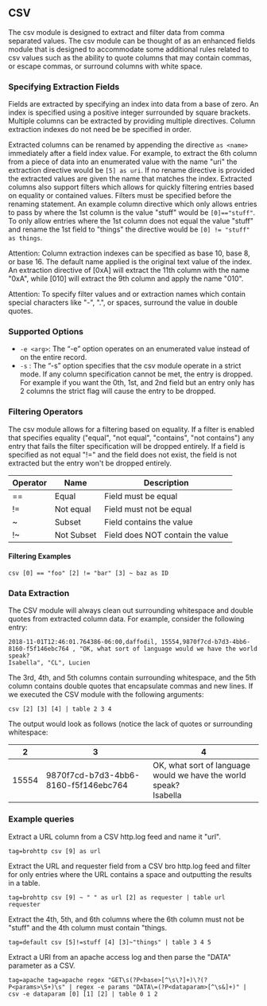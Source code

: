 ## CSV

The csv module is designed to extract and filter data from comma separated values.  The csv module can be thought of as an enhanced fields module that is designed to accommodate some additional rules related to csv values such as the ability to quote columns that may contain commas, or escape commas, or surround columns with white space.

### Specifying Extraction Fields

Fields are extracted by specifying an index into data from a base of zero.  An index is specified using a positive integer surrounded by square brackets.  Multiple columns can be extracted by providing multiple directives.  Column extraction indexes do not need be be specified in order.

Extracted columns can be renamed by appending the directive `as <name>` immediately after a field index value.  For example, to extract the 6th column from a piece of data into an enumerated value with the name "uri" the extraction directive would be `[5] as uri`.  If no rename directive is provided the extracted values are given the name that matches the index.  Extracted columns also support filters which allows for quickly filtering entries based on equality or contained values.  Filters must be specified before the renaming statement.  An example column directive which only allows entries to pass by where the 1st column is the value "stuff" would be `[0]=="stuff"`.  To only allow entries where the 1st column does not equal the value "stuff" and rename the 1st field to "things" the directive would be `[0] != "stuff" as things`.

Attention: Column extraction indexes can be specified as base 10, base 8, or base 16.  The default name applied is the original text value of the index.  An extraction directive of [0xA] will extract the 11th column with the name "0xA", while [010] will extract the 9th column and apply the name "010".

Attention: To specify filter values and or extraction names which contain special characters like "-", ".", or spaces, surround the value in double quotes.

### Supported Options

* `-e <arg>`: The “-e” option operates on an enumerated value instead of on the entire record.
* `-s` : The “-s” option specifies that the csv module operate in a strict mode.  If any column specification cannot be met, the entry is dropped.  For example if you want the 0th, 1st, and 2nd field but an entry only has 2 columns the strict flag will cause the entry to be dropped.

### Filtering Operators

The csv module allows for a filtering based on equality.  If a filter is enabled that specifies equality ("equal", "not equal", "contains", "not contains") any entry that fails the filter specification will be dropped entirely.  If a field is specified as not equal "!=" and the field does not exist, the field is not extracted but the entry won't be dropped entirely.

| Operator | Name | Description |
|----------|------|-------------|
| == | Equal | Field must be equal
| != | Not equal | Field must not be equal
| ~ | Subset | Field contains the value
| !~ | Not Subset | Field does NOT contain the value

#### Filtering Examples

```
csv [0] == "foo" [2] != "bar" [3] ~ baz as ID
```

### Data Extraction

The CSV module will always clean out surrounding whitespace and double quotes from extracted column data.  For example, consider the following entry:

```
2018-11-01T12:46:01.764386-06:00,daffodil, 15554,9870f7cd-b7d3-4bb6-8160-f5f146ebc764 , "OK, what sort of language would we have the world speak?
Isabella", "CL", Lucien
```

The 3rd, 4th, and 5th columns contain surrounding whitespace, and the 5th column contains double quotes that encapsulate commas and new lines.  If we executed the CSV module with the following arguments:

```
csv [2] [3] [4] | table 2 3 4
```

The output would look as follows (notice the lack of quotes or surrounding whitespace:

| 2 | 3 | 4 |
|----------|------|-------------|
| 15554 | 9870f7cd-b7d3-4bb6-8160-f5f146ebc764 | OK, what sort of language would we have the world speak?<br>Isabella |


### Example queries

Extract a URL column from a CSV http.log feed and name it "url".

```
tag=brohttp csv [9] as url
```


Extract the URL and requester field from a CSV bro http.log feed and filter for only entries where the URL contains a space and outputting the results in a table.

```
tag=brohttp csv [9] ~ " " as url [2] as requester | table url requester
```


Extract the 4th, 5th, and 6th columns where the 6th column must not be "stuff" and the 4th column must contain "things.

```
tag=default csv [5]!=stuff [4] [3]~"things" | table 3 4 5
```


Extract a URI from an apache access log and then parse the "DATA" parameter as a CSV.

```
tag=apache tag=apache regex "GET\s(?P<base>[^\s\?]+)\?(?P<params>\S+)\s" | regex -e params "DATA\=(?P<dataparam>[^\s&]+)" | csv -e dataparam [0] [1] [2] | table 0 1 2
```
